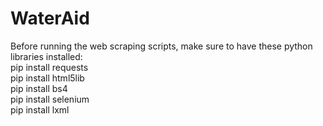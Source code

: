 # WaterAid

Before running the web scraping scripts, make sure to have these python libraries installed: <br>
pip install requests <br>
pip install html5lib <br>
pip install bs4 <br> 
pip install selenium <br>
pip install lxml <br>

